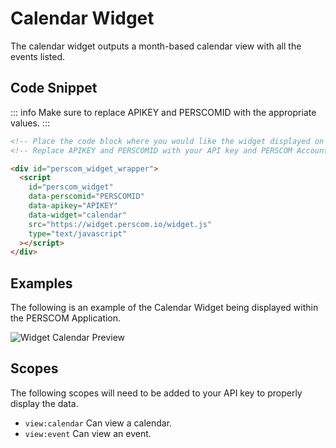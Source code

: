 # Calendar Widget

The calendar widget outputs a month-based calendar view with all the events listed.

## Code Snippet

<!-- prettier-ignore -->
::: info 
Make sure to replace APIKEY and PERSCOMID with the appropriate values. 
:::

```html
<!-- Place the code block where you would like the widget displayed on your website. !-->
<!-- Replace APIKEY and PERSCOMID with your API key and PERSCOM Account ID, respectively. !-->

<div id="perscom_widget_wrapper">
  <script
    id="perscom_widget"
    data-perscomid="PERSCOMID"
    data-apikey="APIKEY"
    data-widget="calendar"
    src="https://widget.perscom.io/widget.js"
    type="text/javascript"
  ></script>
</div>
```

## Examples

The following is an example of the Calendar Widget being displayed within the PERSCOM Application.

![Widget Calendar Preview](https://perscom-cdn.s3.amazonaws.com/images/calendar-preview-1.png)

## Scopes

The following scopes will need to be added to your API key to properly display the data.

- `view:calendar` Can view a calendar.
- `view:event` Can view an event.

